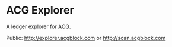# ACG Explorer

A ledger explorer for [ACG](http://www.acgblock.com/).

Public: http://explorer.acgblock.com   or  http://scan.acgblock.com

